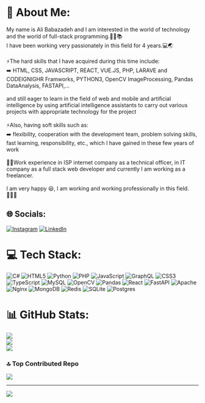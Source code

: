 # 💫 About Me:
My name is Ali Babazadeh and I am interested in the world of technology and the world of full-stack programming.👨‍💻📚<br> I have been working very passionately in this field for 4 years.💻🌏<br><br>⚡️The hard skills that I have acquired during this time include: <br>   ➡️ HTML, CSS, JAVASCRIPT, REACT, VUE.JS, PHP, LARAVE and CODEIGNIGHR Framworks, PYTHON3, OpenCV ImageProcessing, Pandas DataAnalysis, FASTAPI,...<br><br>and still eager to learn in the field of web and mobile and artificial intelligence by using artificial intelligence assistants to carry out various projects with appropriate technology for the project<br><br>⚡️Also, having soft skills such as: <br>    ➡️ flexibility, cooperation with the development team, problem solving skills, fast learning, responsibility, etc., which I have gained in these few years of work<br><br>🧑‍🔧Work experience in ISP internet company as a technical officer, in IT company as a full stack web developer and currently I am working as a freelancer.<br><br>I am very happy 😃, I am working and working professionally in this field. 🙋‍♂️✅


## 🌐 Socials:
[![Instagram](https://img.shields.io/badge/Instagram-%23E4405F.svg?logo=Instagram&logoColor=white)](https://instagram.com/bz4dev.co) [![LinkedIn](https://img.shields.io/badge/LinkedIn-%230077B5.svg?logo=linkedin&logoColor=white)](https://linkedin.com/in/bz4devco) 

# 💻 Tech Stack:
![C#](https://img.shields.io/badge/c%23-%23239120.svg?style=for-the-badge&logo=csharp&logoColor=white) ![HTML5](https://img.shields.io/badge/html5-%23E34F26.svg?style=for-the-badge&logo=html5&logoColor=white) ![Python](https://img.shields.io/badge/python-3670A0?style=for-the-badge&logo=python&logoColor=ffdd54) ![PHP](https://img.shields.io/badge/php-%23777BB4.svg?style=for-the-badge&logo=php&logoColor=white) ![JavaScript](https://img.shields.io/badge/javascript-%23323330.svg?style=for-the-badge&logo=javascript&logoColor=%23F7DF1E) ![GraphQL](https://img.shields.io/badge/-GraphQL-E10098?style=for-the-badge&logo=graphql&logoColor=white) ![CSS3](https://img.shields.io/badge/css3-%231572B6.svg?style=for-the-badge&logo=css3&logoColor=white) ![TypeScript](https://img.shields.io/badge/typescript-%23007ACC.svg?style=for-the-badge&logo=typescript&logoColor=white) ![MySQL](https://img.shields.io/badge/mysql-4479A1.svg?style=for-the-badge&logo=mysql&logoColor=white) ![OpenCV](https://img.shields.io/badge/opencv-%23white.svg?style=for-the-badge&logo=opencv&logoColor=white) ![Pandas](https://img.shields.io/badge/pandas-%23150458.svg?style=for-the-badge&logo=pandas&logoColor=white) ![React](https://img.shields.io/badge/react-%2320232a.svg?style=for-the-badge&logo=react&logoColor=%2361DAFB) ![FastAPI](https://img.shields.io/badge/FastAPI-005571?style=for-the-badge&logo=fastapi) ![Apache](https://img.shields.io/badge/apache-%23D42029.svg?style=for-the-badge&logo=apache&logoColor=white) ![Nginx](https://img.shields.io/badge/nginx-%23009639.svg?style=for-the-badge&logo=nginx&logoColor=white) ![MongoDB](https://img.shields.io/badge/MongoDB-%234ea94b.svg?style=for-the-badge&logo=mongodb&logoColor=white) ![Redis](https://img.shields.io/badge/redis-%23DD0031.svg?style=for-the-badge&logo=redis&logoColor=white) ![SQLite](https://img.shields.io/badge/sqlite-%2307405e.svg?style=for-the-badge&logo=sqlite&logoColor=white) ![Postgres](https://img.shields.io/badge/postgres-%23316192.svg?style=for-the-badge&logo=postgresql&logoColor=white)
# 📊 GitHub Stats:
![](https://github-readme-stats.vercel.app/api?username=bz4devco&theme=dark&hide_border=false&include_all_commits=false&count_private=false)<br/>
![](https://github-readme-streak-stats.herokuapp.com/?user=bz4devco&theme=dark&hide_border=false)<br/>
![](https://github-readme-stats.vercel.app/api/top-langs/?username=bz4devco&theme=dark&hide_border=false&include_all_commits=false&count_private=false&layout=compact)

### 🔝 Top Contributed Repo
![](https://github-contributor-stats.vercel.app/api?username=bz4devco&limit=5&theme=dark&combine_all_yearly_contributions=true)

---
![](https://visitcount.itsvg.in/api?id=bz4devco&icon=0&color=0)

<!-- Proudly created with GPRM ( https://gprm.itsvg.in ) -->

